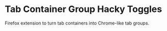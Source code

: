 # Tab Container Group Hacky Toggles
Firefox extension to turn tab containers into Chrome-like tab groups.
